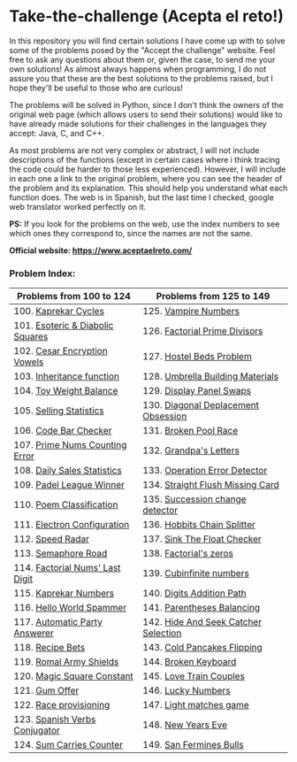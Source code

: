# Take-the-challenge (Acepta el reto!)


In this repository you will find certain solutions I have come up with to solve some of the problems posed by the "Accept the challenge" website.
Feel free to ask any questions about them or, given the case, to send me your own solutions!
As almost always happens when programming, I do not assure you that these are the best solutions to the problems raised, but I hope they'll be useful to those who are curious!

The problems will be solved in Python, since I don't think the owners of the original web page (which allows users to send their solutions) would like to have already made solutions for their challenges in the languages they accept: Java, C, and C++.

As most problems are not very complex or abstract, I will not include descriptions of the functions (except in certain cases where i think tracing the code could be harder to those less experienced). However, I will include in each one a link to the original problem, where you can see the header of the problem and its explanation. This should help you understand what each function does. The web is in Spanish, but the last time I checked, google web translator worked perfectly on it. 

**PS:** If you look for the problems on the web, use the index numbers to see which ones they correspond to, since the names are not the same.

**Official website: https://www.aceptaelreto.com/**

### Problem Index:

| Problems from 100 to 124 | Problems from 125 to 149 |
| -- | -- |
| 100. [Kaprekar Cycles](https://github.com/Lucasgvdii/accept-the-challenge/blob/main/solutions_code/kaprekar_cycles.py) | 125. [Vampire Numbers](https://github.com/Lucasgvdii/accept-the-challenge/blob/main/solutions_code/vampire_numbers.py) |
| 101. [Esoteric & Diabolic Squares](https://github.com/Lucasgvdii/accept-the-challenge/blob/main/solutions_code/esoteric_and_diabolic_squares.py) | 126. [Factorial Prime Divisors](https://github.com/Lucasgvdii/accept-the-challenge/blob/main/solutions_code/factorial_prime_divisors.py) |
| 102. [Cesar Encryption Vowels](https://github.com/Lucasgvdii/accept-the-challenge/blob/main/solutions_code/cesar_encryption_vowels.py) | 127. [Hostel Beds Problem](https://github.com/Lucasgvdii/accept-the-challenge/blob/main/solutions_code/hostel_beds_problem.py) |
| 103. [Inheritance function](https://github.com/Lucasgvdii/accept-the-challenge/blob/main/solutions_code/function_inheritance.py) | 128. [Umbrella Building Materials](https://github.com/Lucasgvdii/accept-the-challenge/blob/main/solutions_code/umbrella_building_materials.py) |
| 104. [Toy Weight Balance](https://github.com/Lucasgvdii/accept-the-challenge/blob/main/solutions_code/toy_weight_balance.py) |  129. [Display Panel Swaps](https://github.com/Lucasgvdii/Accept-The-Challenge/blob/main/solutions_code/display_panel_swaps.py) |
| 105. [Selling Statistics](https://github.com/Lucasgvdii/accept-the-challenge/blob/main/solutions_code/selling_statistics.py) | 130. [Diagonal Deplacement Obsession](https://github.com/Lucasgvdii/Accept-The-Challenge/blob/main/solutions_code/diagonal_deplacement_obsession.py) |
| 106. [Code Bar Checker](https://github.com/Lucasgvdii/accept-the-challenge/blob/main/solutions_code/code_bar_checker.py) | 131. [Broken Pool Race](https://github.com/Lucasgvdii/Accept-The-Challenge/blob/main/solutions_code/broken_pool_race.py) |
| 107. [Prime Nums Counting Error](https://github.com/Lucasgvdii/accept-the-challenge/blob/main/solutions_code/prime_numbers_count_error.py) | 132. [Grandpa's Letters](https://github.com/Lucasgvdii/Accept-The-Challenge/blob/main/solutions_code/grandpas_letters.py) |
| 108. [Daily Sales Statistics](https://github.com/Lucasgvdii/accept-the-challenge/blob/main/solutions_code/daily_sales_statistics.py) | 133. [Operation Error Detector](https://github.com/Lucasgvdii/Accept-The-Challenge/blob/main/solutions_code/operation_error_detector.py) |
| 109. [Padel League Winner](https://github.com/Lucasgvdii/accept-the-challenge/blob/main/solutions_code/padel_league_winner.py) | 134. [Straight Flush Missing Card](https://github.com/Lucasgvdii/Accept-The-Challenge/blob/main/solutions_code/straight_flush_missing_card.py) |
| 110. [Poem Classification](https://github.com/Lucasgvdii/accept-the-challenge/blob/main/solutions_code/poem_classification.py) | 135. [Succession change detector](https://github.com/Lucasgvdii/Accept-The-Challenge/blob/main/solutions_code/succession_change_detector.py) |
| 111. [Electron Configuration](https://github.com/Lucasgvdii/accept-the-challenge/blob/main/solutions_code/electron_configuration.py) | 136. [Hobbits Chain Splitter](https://github.com/Lucasgvdii/Accept-The-Challenge/blob/main/solutions_code/hobbits_chain_splitter.py) |
| 112. [Speed Radar](https://github.com/Lucasgvdii/accept-the-challenge/blob/main/solutions_code/speed_radar.py) | 137. [Sink The Float Checker](https://github.com/Lucasgvdii/Accept-The-Challenge/blob/main/solutions_code/sink_the_float_checker.py) |
| 113. [Semaphore Road](https://github.com/Lucasgvdii/accept-the-challenge/blob/main/solutions_code/semaphore_road.py) | 138. [Factorial's zeros](https://github.com/Lucasgvdii/Accept-The-Challenge/blob/main/solutions_code/zeros_in_factorial.py) |
| 114. [Factorial Nums' Last Digit](https://github.com/Lucasgvdii/accept-the-challenge/blob/main/solutions_code/factorial_num_last_digit.py) | 139. [Cubinfinite numbers](https://github.com/Lucasgvdii/Accept-The-Challenge/blob/main/solutions_code/cubinfinite_numbers.py) |
| 115. [Kaprekar Numbers](https://github.com/Lucasgvdii/accept-the-challenge/blob/main/solutions_code/kaprekar_numbers.py) | 140. [Digits Addition Path](https://github.com/Lucasgvdii/Accept-The-Challenge/blob/main/solutions_code/digits_addition_path.py) |
| 116. [Hello World Spammer](https://github.com/Lucasgvdii/accept-the-challenge/blob/main/solutions_code/hello_world_spammer.py) | 141. [Parentheses Balancing](https://github.com/Lucasgvdii/Take-The-Challenge/blob/main/solutions_code/parentheses_balancing.py) |
| 117. [Automatic Party Answerer](https://github.com/Lucasgvdii/accept-the-challenge/blob/main/solutions_code/automatic_party_answerer.py) | 142. [Hide And Seek Catcher Selection](https://github.com/Lucasgvdii/Take-The-Challenge/blob/main/solutions_code/hide_and_seek_catcher_selection.py) |||
| 118. [Recipe Bets](https://github.com/Lucasgvdii/accept-the-challenge/blob/main/solutions_code/recipe_bets.py) | 143. [Cold Pancakes Flipping](https://github.com/Lucasgvdii/Take-The-Challenge/blob/main/solutions_code/cold_pancakes_flipping.py) |
| 119. [Romal Army Shields](https://github.com/Lucasgvdii/accept-the-challenge/blob/main/solutions_code/roman_army_shields.py) | 144. [Broken Keyboard](https://github.com/Lucasgvdii/Take-The-Challenge/blob/main/solutions_code/broken_keyboard.py) |
| 120. [Magic Square Constant](https://github.com/Lucasgvdii/accept-the-challenge/blob/main/solutions_code/magic_square_constant.py) | 145. [Love Train Couples](https://github.com/Lucasgvdii/Take-The-Challenge/blob/main/solutions_code/love_train_couples.py) |
| 121. [Gum Offer](https://github.com/Lucasgvdii/accept-the-challenge/blob/main/solutions_code/gum_offer.py) | 146. [Lucky Numbers](https://github.com/Lucasgvdii/Take-The-Challenge/blob/main/solutions_code/lucky_numbers.py) |
| 122. [Race provisioning](https://github.com/Lucasgvdii/accept-the-challenge/blob/main/solutions_code/race_provisioning.py) | 147. [Light matches game](https://github.com/Lucasgvdii/Take-The-Challenge/blob/main/solutions_code/light_matches_game.py) |
| 123. [Spanish Verbs Conjugator](https://github.com/Lucasgvdii/accept-the-challenge/blob/main/solutions_code/spanish_verb_conjugator.py) | 148. [New Years Eve](https://github.com/Lucasgvdii/Take-The-Challenge/blob/main/solutions_code/new_years_eve.py) |
| 124. [Sum Carries Counter](https://github.com/Lucasgvdii/accept-the-challenge/blob/main/solutions_code/sum_carries_counter.py) | 149. [San Fermines Bulls](https://github.com/Lucasgvdii/Take-The-Challenge/blob/main/solutions_code/san_fermines_bulls.py) |

